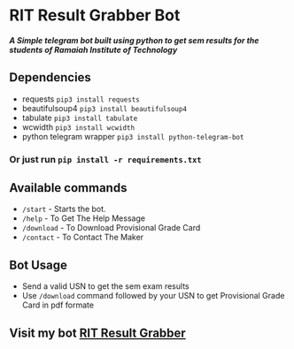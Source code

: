 # RIT Result Grabber Bot

##### A Simple telegram bot built using python to get sem results for the students of Ramaiah Institute of Technology

## Dependencies

- requests
  `pip3 install requests`
- beautifulsoup4
  `pip3 install beautifulsoup4`
- tabulate
  `pip3 install tabulate`
- wcwidth
  `pip3 install wcwidth`
- python telegram wrapper
  `pip3 install python-telegram-bot`

### Or just run `pip install -r requirements.txt`

## Available commands

- `/start` - Starts the bot.
- `/help` - To Get The Help Message
- `/download` - To Download Provisional Grade Card
- `/contact` - To Contact The Maker

## Bot Usage

- Send a valid USN to get the sem exam results
- Use `/download` command followed by your USN to get Provisional Grade Card in pdf formate

## Visit my bot [RIT Result Grabber](https://telegram.dog/rit_res_bot)
